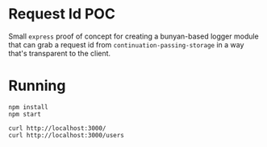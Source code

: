 # Request Id POC

Small `express` proof of concept for creating a bunyan-based logger module that can grab a request id from `continuation-passing-storage` in a way that's transparent to the client.


# Running

```
npm install
npm start

curl http://localhost:3000/
curl http://localhost:3000/users
```

